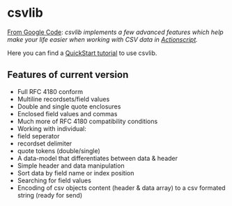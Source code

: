csvlib
=============
[From Google Code](http://code.google.com/p/csvlib/): 
*csvlib implements a few advanced features which help make your life easier when working with CSV data in [Actionscript](http://de.wikipedia.org/wiki/ActionScript).*

Here you can find a [QuickStart tutorial](http://code.google.com/p/csvlib/wiki/QuickStart) to use csvlib.

Features of current version
---------------------------
* Full RFC 4180 conform
 * Multiline recordsets/field values
 * Double and single quote enclosures
 * Enclosed field values and commas
 * Much more of RFC 4180 compatibility conditions 
* Working with individual:
 * field seperator
 * recordset delimiter
 * quote tokens (double/single) 
* A data-model that differentiates between data & header
* Simple header and data manipulation
* Sort data by field name or index position
* Searching for field values
* Encoding of csv objects content (header & data array) to a csv formated string (ready for send) 